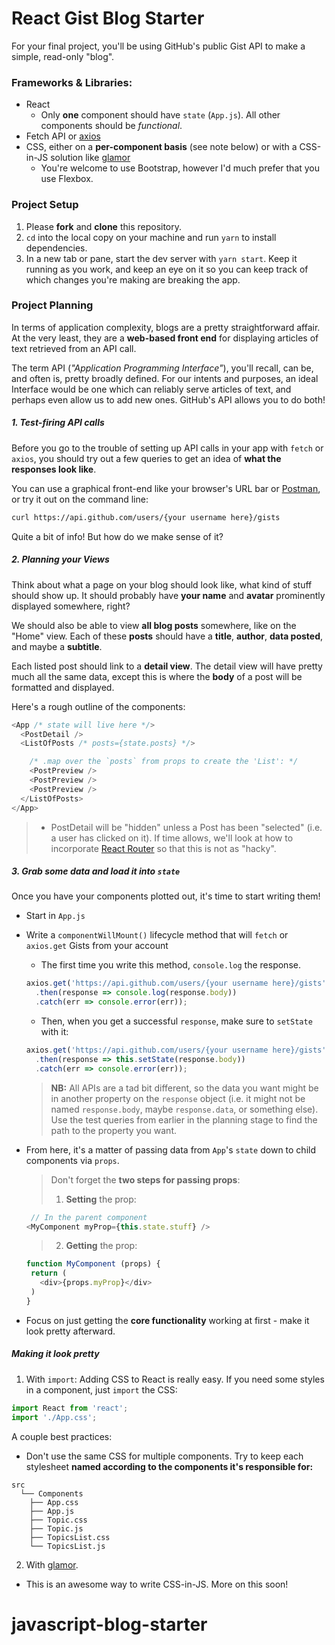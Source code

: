 # React Gist Blog Starter

For your final project, you'll be using GitHub's public Gist API to make a simple, read-only "blog".

### Frameworks & Libraries:
- React
  - Only **one** component should have `state` (`App.js`). All other components should be *functional*.
- Fetch API or [axios](https://github.com/mzabriskie/axios)
- CSS, either on a **per-component basis** (see note below) or with a CSS-in-JS solution like [glamor](https://github.com/threepointone/glamor)
  - You're welcome to use Bootstrap, however I'd much prefer that you use Flexbox.

### Project Setup

1. Please **fork** and **clone** this repository.
2. `cd` into the local copy on your machine and run `yarn` to install dependencies.
3. In a new tab or pane, start the dev server with `yarn start`. Keep it running as you work, and keep an eye on it so you can keep track of which changes you're making are breaking the app.


### Project Planning
In terms of application complexity, blogs are a pretty straightforward affair.
At the very least, they are a **web-based front end** for displaying articles of text retrieved from an API call.

The term API (*"Application Programming Interface"*), you'll recall, can be, and often is, pretty broadly defined. For our intents and purposes, an ideal Interface would be one which can reliably serve articles of text, and perhaps even allow us to add new ones. GitHub's API allows you to do both!

##### 1. Test-firing API calls

Before you go to the trouble of setting up API calls in your app with `fetch` or `axios`, you should try out a few queries to get an idea of **what the responses look like**.

You can use a graphical front-end like your browser's URL bar or [Postman](https://chrome.google.com/webstore/detail/postman/fhbjgbiflinjbdggehcddcbncdddomop?hl=en), or try it out on the command line:
```bash
curl https://api.github.com/users/{your username here}/gists
```
Quite a bit of info! But how do we make sense of it?

##### 2. Planning your Views

Think about what a page on your blog should look like, what kind of stuff should show up. It should probably have **your name** and **avatar** prominently displayed somewhere, right?

We should also be able to view **all blog posts** somewhere, like on the "Home" view. Each of these **posts** should have a **title**, **author**, **data posted**, and maybe a **subtitle**.

Each listed post should link to a **detail view**. The detail view will have pretty much all the same data, except this is where the **body** of a post will be formatted and displayed.

Here's a rough outline of the components:
```js
<App /* state will live here */>
  <PostDetail />
  <ListOfPosts /* posts={state.posts} */>

    /* .map over the `posts` from props to create the 'List': */
    <PostPreview />
    <PostPreview />
    <PostPreview />
  </ListOfPosts>
</App>
```
> * PostDetail will be "hidden" unless a Post has been "selected" (i.e. a user has clicked on it). If time allows, we'll look at how to incorporate [React Router](https://github.com/ReactTraining/react-router) so that this is not as "hacky".

##### 3. Grab some data and load it into `state`

Once you have your components plotted out, it's time to start writing them!

- Start in `App.js`
- Write a `componentWillMount()` lifecycle method that will `fetch` or `axios.get` Gists from your account
  - The first time you write this method, `console.log` the response.
  ```js
  axios.get('https://api.github.com/users/{your username here}/gists')
    .then(response => console.log(response.body))
    .catch(err => console.error(err));
  ```
  - Then, when you get a successful `response`, make sure to `setState` with it:
  ```js
  axios.get('https://api.github.com/users/{your username here}/gists')
    .then(response => this.setState(response.body))
    .catch(err => console.error(err));
  ```
  > **NB:** All APIs are a tad bit different, so the data you want might be in another property on the `response` object (i.e. it might not be named `response.body`, maybe `response.data`, or something else). Use the test queries from earlier in the planning stage to find the path to the property you want.

- From here, it's a matter of passing data from `App`'s `state` down to child components via `props`.
  > Don't forget the **two steps for passing props**:
  > 1. **Setting** the prop:

   ```javascript
    // In the parent component
   <MyComponent myProp={this.state.stuff} />
   ```

  > 2. **Getting** the prop:

   ```javascript
  function MyComponent (props) {
    return (
      <div>{props.myProp}</div>
    )
  }
  ```

- Focus on just getting the **core functionality** working at first - make it look pretty afterward.

##### Making it look pretty

1. With `import`:
Adding CSS to React is really easy. If you need some styles in a component, just `import` the CSS:

```javascript
import React from 'react';
import './App.css';
```

A couple best practices:
- Don't use the same CSS for multiple components. Try to keep each stylesheet **named according to the components it's responsible for:**

```
src
  └── Components
    ├── App.css
    ├── App.js
    ├── Topic.css
    ├── Topic.js
    ├── TopicsList.css
    └── TopicsList.js
```

2. With [glamor](https://github.com/threepointone/glamor).
- This is an awesome way to write CSS-in-JS. More on this soon!
# javascript-blog-starter
